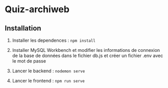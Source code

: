 # Quiz-archiweb

## Installation
1. Installer les dependences : 
```npm install```

2. Installer MySQL Workbench et modifier les informations de connexion de la base de données dans le fichier db.js et créer un fichier .env avec le mot de passe

3. Lancer le backend : ```nodemon serve```

4. Lancer le frontend : ```npm run serve```


